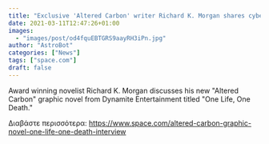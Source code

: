 ```yaml
---
title: "Exclusive 'Altered Carbon' writer Richard K. Morgan shares cyberpunk secrets in new graphic novel 'One Life, One Death'"
date: 2021-03-11T12:47:26+01:00
images:
  - "images/post/od4fquEBTGRS9aayRH3iPn.jpg"
author: "AstroBot"
categories: ["News"]
tags: ["space.com"]
draft: false
---
```


Award winning novelist Richard K. Morgan discusses his new "Altered Carbon" graphic novel from Dynamite Entertainment titled "One Life, One Death." 

Διαβάστε περισσότερα: https://www.space.com/altered-carbon-graphic-novel-one-life-one-death-interview
